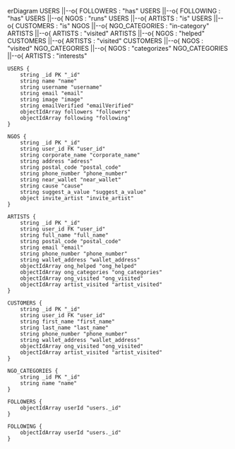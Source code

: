 erDiagram
    USERS ||--o{ FOLLOWERS : "has"
    USERS ||--o{ FOLLOWING : "has"
    USERS ||--o{ NGOS : "runs"
    USERS ||--o{ ARTISTS : "is"
    USERS ||--o{ CUSTOMERS : "is"
    NGOS ||--o{ NGO_CATEGORIES : "in-category"
    ARTISTS ||--o{ ARTISTS : "visited"
    ARTISTS ||--o{ NGOS : "helped"
    CUSTOMERS ||--o{ ARTISTS : "visited"
    CUSTOMERS ||--o{ NGOS : "visited"
    NGO_CATEGORIES ||--o{ NGOS : "categorizes"
    NGO_CATEGORIES ||--o{ ARTISTS : "interests"

    USERS {
        string _id PK "_id"
        string name "name"
        string username "username"
        string email "email"
        string image "image"
        string emailVerified "emailVerified"
        objectIdArray followers "followers"
        objectIdArray following "following"
    }

    NGOS {
        string _id PK "_id"
        string user_id FK "user_id"
        string corporate_name "corporate_name"
        string address "adress"
        string postal_code "postal_code"
        string phone_number "phone_number"
        string near_wallet "near_wallet"
        string cause "cause"
        string suggest_a_value "suggest_a_value"
        object invite_artist "invite_artist"
    }

    ARTISTS {
        string _id PK "_id"
        string user_id FK "user_id"
        string full_name "full_name"
        string postal_code "postal_code"
        string email "email"
        string phone_number "phone_number"
        string wallet_address "wallet_address"
        objectIdArray ong_helped "ong_helped"
        objectIdArray ong_categories "ong_categories"
        objectIdArray ong_visited "ong_visited"
        objectIdArray artist_visited "artist_visited"
    }

    CUSTOMERS {
        string _id PK "_id"
        string user_id FK "user_id"
        string first_name "first_name"
        string last_name "last_name"
        string phone_number "phone_number"
        string wallet_address "wallet_address"
        objectIdArray ong_visited "ong_visited"
        objectIdArray artist_visited "artist_visited"
    }

    NGO_CATEGORIES {
        string _id PK "_id"
        string name "name"
    }

    FOLLOWERS {
        objectIdArray userId "users._id"
    }

    FOLLOWING {
        objectIdArray userId "users._id"
    }
